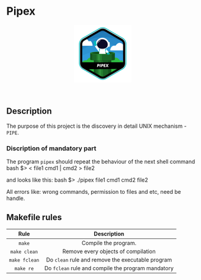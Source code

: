 # Pipex
<p align="center">
<img src="./img/pipex.png">
</p>

<p align="center">
</p>

</br>

## Description  
The purpose of this project is the discovery in detail UNIX mechanism - `PIPE`.

### Discription of mandatory part
The program `pipex` should repeat the behaviour of the next shell command
bash
$> < file1 cmd1 | cmd2 > file2

and looks like this:
bash
$> ./pipex file1 cmd1 cmd2 file2

All errors like: wrong commands,  permission to files and etc, need be handle.

## Makefile rules

| Rule         |                 Description                             |
|:------------:|:-------------------------------------------------------:|
| `make`       | Compile the program.                                    |
| `make clean` | Remove every objects of compilation                     |
| `make fclean`| Do `clean` rule and remove the executable program       |
| `make re`    | Do `fclean` rule and compile the program mandatory      |
